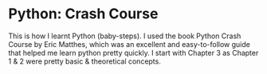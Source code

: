 # Python: Crash Course 
This is how I learnt Python (baby-steps). I used the book Python Crash Course by Eric Matthes, which was an excellent and easy-to-follow guide that helped me learn python pretty quickly.
I start with Chapter 3 as Chapter 1 & 2 were pretty basic & theoretical concepts. 
